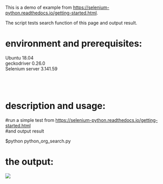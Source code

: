 This is a demo of example from https://selenium-python.readthedocs.io/getting-started.html.

The script tests search function of this page and output result.



# environment and prerequisites:

Ubuntu 18.04<br />
geckodriver 0.26.0<br />
Selenium server 3.141.59<br />
<br /><br /><br />

# description and usage:

#run a simple test from https://selenium-python.readthedocs.io/getting-started.html<br />
#and output result
<br />

$python python_org_search.py


# the output:<br />
![](https://github.com/k-eeer/seleniumTest/blob/master/seleniumOutput.png)



